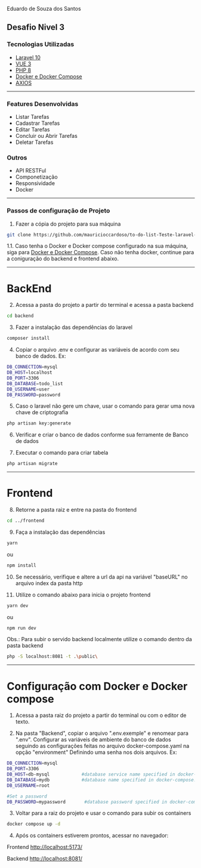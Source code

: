

Eduardo de Souza dos Santos

## Desafio Nivel 3

### Tecnologias Utilizadas

- [Laravel 10](https://laravel.com/docs/10.x)
- [VUE 3](https://vuejs.org/)
- [PHP 8](https://www.php.net/)
- [Docker e Docker Compose](https://www.docker.com/)
- [AXIOS](https://axios-http.com/)

---

### Features Desenvolvidas

- Listar Tarefas
- Cadastrar Tarefas
- Editar Tarefas
- Concluir ou Abrir Tarefas
- Deletar Tarefas

### Outros

- API RESTFul
- Componetização
- Responsividade
- Docker

---

### Passos de configuração de Projeto

1. Fazer a cópia do projeto para sua máquina

```bash
git clone https://github.com/mauricioccardoso/to-do-list-Teste-laravel-vue.git
```

1.1. Caso tenha o Docker e Docker compose configurado na sua máquina, siga para [Docker e Docker Compose](#configuração-com-docker-e-docker-compose).
Caso não tenha docker, continue para a coniguração do backend e frontend abaixo.

---

# BackEnd

2. Acessa a pasta do projeto a partir do terminal e acessa a pasta backend

```bash
cd backend
```

3. Fazer a instalação das dependências do laravel

```bash
composer install
```

4. Copiar o arquivo .env e configurar as variáveis de acordo com seu banco de dados. Ex:

```bash
DB_CONNECTION=mysql
DB_HOST=localhost
DB_PORT=3306
DB_DATABASE=todo_list
DB_USERNAME=user
DB_PASSWORD=password
```

5. Caso o laravel não gere um chave, usar o comando para gerar uma nova chave de criptografia

```bash
php artisan key:generate
```

6. Verificar e criar o banco de dados conforme sua ferramente de Banco de dados

7. Executar o comando para criar tabela

```bash
php artisan migrate
```

---

# Frontend

8. Retorne a pasta raiz e entre na pasta do frontend

```bash
cd ../frontend
```

9. Faça a instalação das dependências

```bash
yarn
```

ou

```bash
npm install
```

10. Se necessário, verifique e altere a url da api na variável "baseURL" no arquivo index da pasta http

11. Utilize o comando abaixo para inicia o projeto frontend

```bash
yarn dev
```

ou

```bash
npm run dev
```

Obs.: Para subir o servido backend localmente utilize o comando dentro da pasta backend

```bash
php -S localhost:8081 -t .\public\
```

---

# Configuração com Docker e Docker compose

1. Acessa a pasta raiz do projeto a partir do terminal ou com o editor de texto.

2. Na pasta "Backend", copiar o arquivo ".env.exemple" e renomear para ".env".
   Configurar as variáveis de ambiente do banco de dados seguindo as configurações feitas no arquivo docker-compose.yaml na opção "environment"
   Definindo uma senha nos dois arquivos.
   Ex:

```bash
DB_CONNECTION=mysql
DB_PORT=3306
DB_HOST=db-mysql            #database service name specified in docker-compose.yaml
DB_DATABASE=mydb            #database name specified in docker-compose.yaml
DB_USERNAME=root

#Set a password
DB_PASSWORD=mypassword       #database password specified in docker-compose.yaml
```

3. Voltar para a raiz do projeto e usar o comando para subir os containers

```bash
docker compose up -d
```

4. Após os containers estiverem prontos, acessar no navegador:

Frontend
[http://localhost:5173/](http://localhost:5173/)

Backend
[http://localhost:8081/](http://localhost:8081/)
